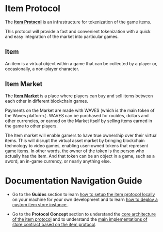 # Item Protocol

The [**Item Protocol**](/docs/protocol-concept/core.md) is an infrastructure for tokenization of the game items.

This protocol will provide a fast and convenient tokenization with a quick and easy integration of the market into particular games.

## Item

An item is a virtual object within a game that can be collected by a player or, occasionally, a non-player character.

## Item Market

The [**Item Market**](https://item.market) is a place where players can buy and sell items between each other in different blockchain games.

Payments on the Market are made with WAVES (which is the main token of the Waves platform.). WAVES can be purchased for roubles, dollars and other currencies, or earned on the Market itself by selling items earned in the game to other players.

The Item market will enable gamers to have true ownership over their virtual items. This will disrupt the virtual asset market by bringing blockchain technology to video games, enabling user-owned tokens that represent game items. In other words, the owner of the token is the person who actually has the item. And that token can be an object in a game, such as a sword, an in-game currency, or nearly anything else.

# Documentation Navigation Guide

* Go to the **Guides** section to learn [how to setup the item protocol locally](/docs/guides/setup-local-item-protocol.md) on your machine for your own development and to learn [how to deploy a custom item store instance ](/docs/guides/deploy-custom-item-store-instance.md).

* Go to the **Protocol Concept** section to understand the [core architecture of the item protocol](/docs/protocol-concept/core.md) and to understand the [main implementations of store contract based on the item protocol](docs/protocol-concept/store.md).
